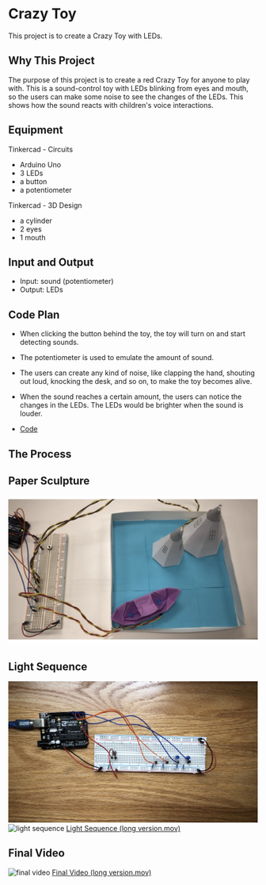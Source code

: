 # Crazy Toy

  This project is to create a Crazy Toy with LEDs. 


## Why This Project
  The purpose of this project is to create a red Crazy Toy for anyone to play with. 
  This is a sound-control toy with LEDs blinking from eyes and mouth, so the users can make some noise to see the changes of the LEDs. This shows how the sound reacts with children's voice interactions. 


## Equipment
Tinkercad - Circuits
 * Arduino Uno
 * 3 LEDs
 * a button
 * a potentiometer
 
Tinkercad - 3D Design
 * a cylinder
 * 2 eyes
 * 1 mouth
 

## Input and Output
* Input: sound (potentiometer)
* Output: LEDs


## Code Plan
* When clicking the button behind the toy, the toy will turn on and start detecting sounds. 

* The potentiometer is used to emulate the amount of sound. 

* The users can create any kind of noise, like clapping the hand, shouting out loud, knocking the desk, and so on, to make the toy becomes alive. 

* When the sound reaches a certain amount, the users can notice the changes in the LEDs. The LEDs would be brighter when the sound is louder. 

* [Code](/hw/Project2/project2.ino)
  

## The Process
  
  
  
## Paper Sculpture
![paper sculpture](/hw/Project1/videos/papersculpture.jpg)


## Light Sequence
![breadboard](/hw/Project1/videos/breadboard.jpg)
![light sequence](/hw/Project1/videos/lightsequence.gif)
[Light Sequence (long version.mov)](/hw/Project1/videos/lightsequence.MOV)


## Final Video
![final video](/hw/Project1/videos/finalvideo.gif)
[Final Video (long version.mov)](/hw/Project1/videos/finalvideo.MOV)
  

